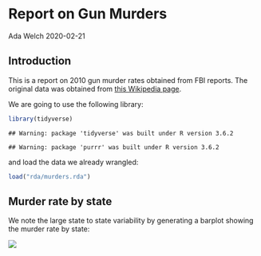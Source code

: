 Report on Gun Murders
================
Ada Welch
2020-02-21

## Introduction

This is a report on 2010 gun murder rates obtained from FBI reports. The
original data was obtained from [this Wikipedia
page](https://en.wikipedia.org/wiki/Murder_in_the_United_States_by_state).

We are going to use the following library:

``` r
library(tidyverse)
```

    ## Warning: package 'tidyverse' was built under R version 3.6.2

    ## Warning: package 'purrr' was built under R version 3.6.2

and load the data we already wrangled:

``` r
load("rda/murders.rda")
```

## Murder rate by state

We note the large state to state variability by generating a barplot
showing the murder rate by state:

![](murders-report_files/figure-gfm/murder-rate-by-state-1.png)<!-- -->
